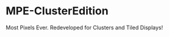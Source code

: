MPE-ClusterEdition
==================

Most Pixels Ever. Redeveloped for Clusters and Tiled Displays!